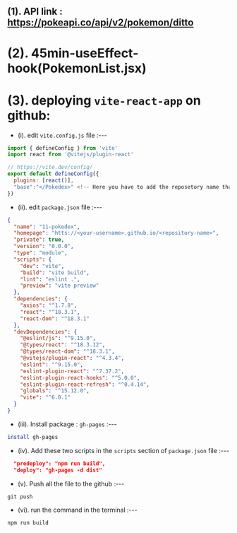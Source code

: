 ## (1). API link : https://pokeapi.co/api/v2/pokemon/ditto

# (2). 45min-useEffect-hook(PokemonList.jsx)

# (3). deploying `vite-react-app` on github:

- (i). edit `vite.config.js` file :---
``` js
import { defineConfig } from 'vite'
import react from '@vitejs/plugin-react'

// https://vite.dev/config/
export default defineConfig({
  plugins: [react()],
  "base":"</Pokedex>" <!-- Here you have to add the reposetory name that you want to make live -->
})
```

- (ii). edit `package.json` file :---

```json
{
  "name": "11-pokedex",
  "homepage": "htts://<your-username>.github.io/<repository-name>",
  "private": true,
  "version": "0.0.0",
  "type": "module",
  "scripts": {
    "dev": "vite",
    "build": "vite build",
    "lint": "eslint .",
    "preview": "vite preview"
  },
  "dependencies": {
    "axios": "^1.7.8",
    "react": "^18.3.1",
    "react-dom": "^18.3.1"
  },
  "devDependencies": {
    "@eslint/js": "^9.15.0",
    "@types/react": "^18.3.12",
    "@types/react-dom": "^18.3.1",
    "@vitejs/plugin-react": "^4.3.4",
    "eslint": "^9.15.0",
    "eslint-plugin-react": "^7.37.2",
    "eslint-plugin-react-hooks": "^5.0.0",
    "eslint-plugin-react-refresh": "^0.4.14",
    "globals": "^15.12.0",
    "vite": "^6.0.1"
  }
}

```

- (iii). Install package : `gh-pages` :---

```bash
install gh-pages
```

- (iv). Add these two scripts in the `scripts` section of `package.json` file :---
``` json
  "predeploy": "npm run build",
  "deploy": "gh-pages -d dist"
```
- (v). Push all the file to the github :---
```
git push
```

- (vi). run the command in the terminal :---
```bash
npm run build
```






